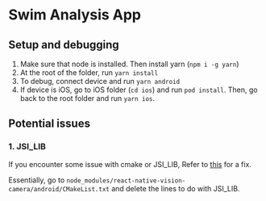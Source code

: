 # Swim Analysis App

## Setup and debugging
1. Make sure that node is installed. Then install yarn (`npm i -g yarn`)
2. At the root of the folder, run `yarn install`
3. To debug, connect device and run `yarn android`
4. If device is iOS, go to iOS folder (`cd ios`) and run `pod install`. Then, go back to the root folder and run `yarn ios`.

## Potential issues

### 1. JSI_LIB
If you encounter some issue with cmake or JSI_LIB,
Refer to [this](https://github.com/mrousavy/react-native-vision-camera/issues/513#issuecomment-940857627) for a fix.

Essentially, go to `node_modules/react-native-vision-camera/android/CMakeList.txt` and delete the lines to do with JSI_LIB.
